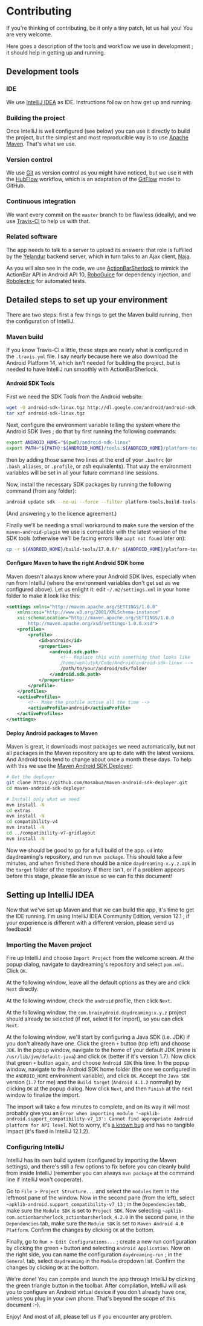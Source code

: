 # Contributing

If you're thinking of contributing, be it only a tiny patch, let us hail
you! You are very welcome.

Here goes a description of the tools and workflow we use in development
; it should help in getting up and running.

## Development tools

### IDE

We use [IntelliJ IDEA](http://www.jetbrains.com/idea/) as IDE.
Instructions follow on how get up and running.

### Building the project

Once IntelliJ is well configured (see below) you can use it directly to
build the project, but the simplest and most reproducible way is to use
[Apache Maven](http://maven.apache.org/). That's what we use.

### Version control

We use [Git](http://git-scm.com/) as version control as you might have
noticed, but we use it with the
[HubFlow](http://dev.datasift.com/blog/hubflow-github-and-gitflow-model-together)
workflow, which is an adaptation of the
[GitFlow](http://nvie.com/posts/a-successful-git-branching-model/) model
to GitHub.

### Continuous integration

We want every commit on the `master` branch to be flawless (ideally),
and we use [Travis-CI](http://about.travis-ci.org/) to help us with
that.

### Related software

The app needs to talk to a server to upload its answers: that role is
fulfilled by the [Yelandur](https://github.com/wehlutyk/yelandur)
backend server, which in turn talks to an Ajax client,
[Naja](https://github.com/wehlutyk/naja).

As you will also see in the code, we use
[ActionBarSherlock](http://actionbarsherlock.com/) to mimick the
ActionBar API in Android API 10,
[RoboGuice](https://github.com/roboguice/roboguice) for dependency
injection, and [Robolectric](http://pivotal.github.io/robolectric/) for
automated tests.

## Detailed steps to set up your environment

There are two steps: first a few things to get the Maven build running,
then the configuration of IntelliJ.

### Maven build

If you know Travis-CI a little, these steps are nearly what is
configured in the `.travis.yml` file. I say nearly because here we also
download the Android Platform 14, which isn't needed for building the
project, but is needed to have IntelliJ run smoothly with
ActionBarSherlock.

#### Android SDK Tools

First we need the SDK Tools from the Android website:

```sh
wget -O android-sdk-linux.tgz http://dl.google.com/android/android-sdk_r22-linux.tgz
tar xzf android-sdk-linux.tgz
```

Next, configure the environment variable telling the system where the
Android SDK lives ; do that by first running the following commands:

```sh
export ANDROID_HOME="$(pwd)/android-sdk-linux"
export PATH="${PATH}:${ANDROID_HOME}/tools:${ANDROID_HOME}/platform-tools:${ANDROID_HOME}/build-tools/17.0.0"
```

then by adding those same two lines at the end of your `.bashrc` (or
`.bash_aliases`, or `.profile`, or zsh equivalents). That way the
environment variables will be set in all your future command line
sessions.

Now, install the necessary SDK packages by running the following command
(from any folder):

```sh
android update sdk --no-ui --force --filter platform-tools,build-tools-17.0.0,android-14,android-16,extra-android-support
```

(And answering `y` to the licence agreement.)

Finally we'll be needing a small workaround to make sure the version of
the `maven-android-plugin` we use is compatible with the latest version
of the SDK tools (otherwise we'll be facing errors like `aapt not found`
later on):

```sh
cp -r ${ANDROID_HOME}/build-tools/17.0.0/* ${ANDROID_HOME}/platform-tools/
```

#### Configure Maven to have the right Android SDK home

Maven doesn't always know where your Android SDK lives, especially when
run from IntelliJ (where the environment variables don't get set as we
configured above). Let us enlight it: edit `~/.m2/settings.xml` in your
home folder to make it look like this:

```xml
<settings xmlns="http://maven.apache.org/SETTINGS/1.0.0"
    xmlns:xsi="http://www.w3.org/2001/XMLSchema-instance"
    xsi:schemaLocation="http://maven.apache.org/SETTINGS/1.0.0
        http://maven.apache.org/xsd/settings-1.0.0.xsd">
    <profiles>
        <profile>
            <id>android</id>
            <properties>
                <android.sdk.path>
                    <!-- Replace this with something that looks like
                    /home/wehlutyk/Code/Android/android-sdk-linux -->
                    /path/to/your/android/sdk/folder
                </android.sdk.path>
            </properties>
        </profile>
    </profiles>
    <activeProfiles>
        <!-- Make the profile active all the time -->
        <activeProfile>android</activeProfile>
    </activeProfiles>
</settings>
```

#### Deploy Android packages to Maven

Maven is great, it downloads most packages we need automatically, but
not all packages in the Maven repository are up to date with the latest
versions. And Android tools tend to change about once a month these
days. To help with this we use the [Maven Android SDK
Deployer](https://github.com/mosabua/maven-android-sdk-deployer):

```sh
# Get the deployer
git clone https://github.com/mosabua/maven-android-sdk-deployer.git
cd maven-android-sdk-deployer

# Install only what we need
mvn install -N
cd extras
mvn install -N
cd compatibility-v4
mvn install -N
cd ../compatibility-v7-gridlayout
mvn install -N
```

Now we should be good to go for a full build of the app. `cd` into
daydreaming's repository, and run `mvn package`. This should take a few
minutes, and when finished there should be a nice
`daydreaming-x.y.z.apk` in the `target` folder of the repository.  If
there isn't, or if a problem appears before this stage, please file an
issue so we can fix this document!

## Setting up IntelliJ IDEA

Now that we've set up Maven and that we can build the app, it's time to
get the IDE running. I'm using IntelliJ IDEA Community Edition, version
12.1 ; if your experience is different with a different version, please
send us feedback!

### Importing the Maven project

Fire up IntelliJ and choose `Import Project` from the welcome screen.
At the popup dialog, navigate to daydreaming's repository and select
`pom.xml`. Click `OK`.

At the following window, leave all the default options as they are and
click `Next` directly.

At the following window, check the `android` profile, then click `Next`.

At the following window, the `com.brainydroid.daydreaming:x.y.z` project
should already be selected (if not, select it for import), so you can
click `Next`.

At the following window, we'll start by configuring a Java SDK (i.e.
JDK) if you don't already have one. Click the green `+` button (top
left) and choose `JDK`. In the popup window, navigate to the home of
your default JDK (mine is `/usr/lib/jvm/default-java`) and click `OK`
(better if it's version 1.7). Now click that green `+` button again, and
choose `Android SDK` this time. In the popup window, navigate to the
Android SDK home folder (the one we configured in the `ANDROID_HOME`
environment variable), and click `OK`. Accept the `Java SDK` version
(`1.7` for me) and the `Build target` (`Android 4.1.2` normally) by
clicking `OK` at the popup dialog. Now click `Next`, and then `Finish`
at the next window to finalize the import.

The import will take a few minutes to complete, and on its way it will
most probably give you an `Error when importing module
'~apklib-android.support_compatibility-v7_13': Cannot find appropriate
Android platform for API level`. Not to worry, it's [a known
bug](http://youtrack.jetbrains.com/issue/IDEA-104800) and has no
tangible impact (it's fixed in IntelliJ 12.1.2).

### Configuring IntelliJ

IntelliJ has its own build system (configured by importing the Maven
settings), and there's still a few options to fix before you can cleanly
build from inside IntelliJ (remember you can always `mvn package` at the
command line if IntelliJ won't cooperate).

Go to `File > Project Structure...` and select the `modules` item in the
leftmost pane of the window. Now in the second pane (from the left), select `~apklib-android.support_compatibility-v7_13` ; in the `Dependencies` tab, make sure the `Module SDK` is set to `Project SDK`. Now selecting `~apklib-com.actionbarsherlock_actionbarsherlock_4.2.0` in the second pane, in the `Dependencies` tab, make sure the `Module SDK` is set to `Maven Android 4.0 Platform`. Confirm the changes by clicking `OK` at the bottom.

Finally, go to `Run > Edit Configurations...` ; create a new run
configuration by clicking the green `+` button and selecting `Android
Application`. Now on the right side, you can name the configuration
`daydreaming-run` ; in the `General` tab, select `daydreaming` in the
`Module` dropdown list. Confirm the changes by clicking `OK` at the
bottom.

We're done! You can compile and launch the app through IntelliJ by
clicking the green triangle button in the toolbar.  After compilation,
IntelliJ will ask you to configure an Android virtual device if you
don't already have one, unless you plug in your own phone.  That's
beyond the scope of this document :-).

Enjoy! And most of all, please tell us if you encounter any problem.
